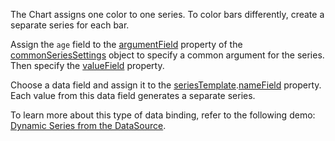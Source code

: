 The Chart assigns one color to one series. To color bars differently, create a separate series for each bar.

Assign the `age` field to the [argumentField](/Documentation/ApiReference/UI_Components/dxChart/Configuration/commonSeriesSettings/#argumentField) property of the [commonSeriesSettings](/Documentation/ApiReference/UI_Components/dxChart/Configuration/commonSeriesSettings/) object to specify a common argument for the series. Then specify the [valueField](/Documentation/ApiReference/UI_Components/dxChart/Configuration/series/#valueField) property.

Choose a data field and assign it to the [seriesTemplate](/Documentation/ApiReference/UI_Components/dxChart/Configuration/seriesTemplate/).[nameField](/Documentation/ApiReference/UI_Components/dxChart/Configuration/seriesTemplate/#nameField) property. Each value from this data field generates a separate series.

To learn more about this type of data binding, refer to the following demo: [Dynamic Series from the DataSource](https://js.devexpress.com/Demos/WidgetsGallery/Demo/Charts/SeriesTemplates/).